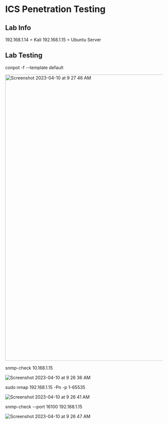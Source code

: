 # ICS Penetration Testing

## Lab Info

192.168.1.14 = Kali
192.168.1.15 = Ubuntu Server

## Lab Testing

conpot -f --template default

<img width="915" alt="Screenshot 2023-04-10 at 9 27 46 AM" src="https://user-images.githubusercontent.com/96379191/230808053-fc8110cc-7f76-469c-8995-8243fcbd3d7c.png">


snmp-check 10.168.1.15   

![Screenshot 2023-04-10 at 9 26 36 AM](https://user-images.githubusercontent.com/96379191/230808072-b9e2e3d4-bff8-4703-8634-38e2ee77f30c.png)


sudo nmap 192.168.1.15 -Pn -p 1-65535

![Screenshot 2023-04-10 at 9 26 41 AM](https://user-images.githubusercontent.com/96379191/230808065-d855af5d-63f3-4c32-96b3-83bc15352359.png)


snmp-check --port 16100 192.168.1.15

![Screenshot 2023-04-10 at 9 26 47 AM](https://user-images.githubusercontent.com/96379191/230808059-9f1afd52-34b8-4b62-acfa-c9f867fc743c.png)

